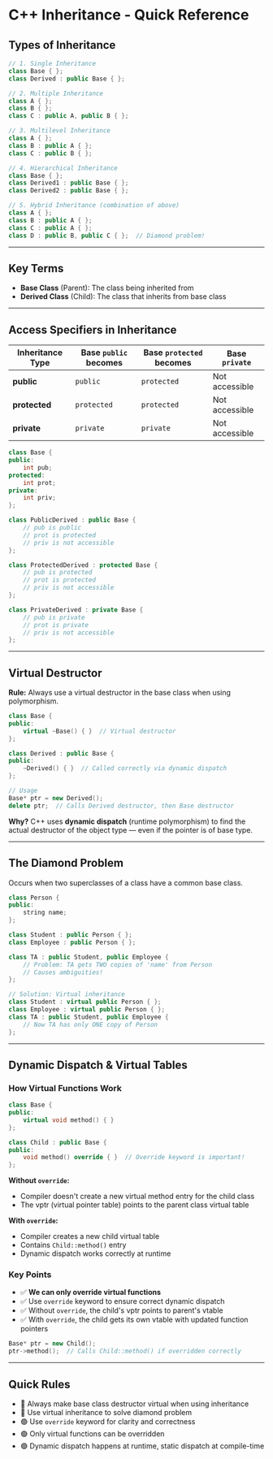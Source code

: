 # C++ Inheritance - Quick Reference

## Types of Inheritance

```cpp
// 1. Single Inheritance
class Base { };
class Derived : public Base { };

// 2. Multiple Inheritance
class A { };
class B { };
class C : public A, public B { };

// 3. Multilevel Inheritance
class A { };
class B : public A { };
class C : public B { };

// 4. Hierarchical Inheritance
class Base { };
class Derived1 : public Base { };
class Derived2 : public Base { };

// 5. Hybrid Inheritance (combination of above)
class A { };
class B : public A { };
class C : public A { };
class D : public B, public C { };  // Diamond problem!
```

---

## Key Terms

- **Base Class** (Parent): The class being inherited from
- **Derived Class** (Child): The class that inherits from base class

---

## Access Specifiers in Inheritance

| Inheritance Type | Base `public` becomes | Base `protected` becomes | Base `private` |
|------------------|----------------------|-------------------------|----------------|
| **public** | `public` | `protected` | Not accessible |
| **protected** | `protected` | `protected` | Not accessible |
| **private** | `private` | `private` | Not accessible |

```cpp
class Base {
public:
    int pub;
protected:
    int prot;
private:
    int priv;
};

class PublicDerived : public Base {
    // pub is public
    // prot is protected
    // priv is not accessible
};

class ProtectedDerived : protected Base {
    // pub is protected
    // prot is protected
    // priv is not accessible
};

class PrivateDerived : private Base {
    // pub is private
    // prot is private
    // priv is not accessible
};
```

---

## Virtual Destructor

**Rule:** Always use a virtual destructor in the base class when using polymorphism.

```cpp
class Base {
public:
    virtual ~Base() { }  // Virtual destructor
};

class Derived : public Base {
public:
    ~Derived() { }  // Called correctly via dynamic dispatch
};

// Usage
Base* ptr = new Derived();
delete ptr;  // Calls Derived destructor, then Base destructor
```

**Why?** C++ uses **dynamic dispatch** (runtime polymorphism) to find the actual destructor of the object type — even if the pointer is of base type.

---

## The Diamond Problem

Occurs when two superclasses of a class have a common base class.

```cpp
class Person {
public:
    string name;
};

class Student : public Person { };
class Employee : public Person { };

class TA : public Student, public Employee {
    // Problem: TA gets TWO copies of 'name' from Person
    // Causes ambiguities!
};

// Solution: Virtual inheritance
class Student : virtual public Person { };
class Employee : virtual public Person { };
class TA : public Student, public Employee {
    // Now TA has only ONE copy of Person
};
```

---

## Dynamic Dispatch & Virtual Tables

### How Virtual Functions Work

```cpp
class Base {
public:
    virtual void method() { }
};

class Child : public Base {
public:
    void method() override { }  // Override keyword is important!
};
```

**Without `override`:**
- Compiler doesn't create a new virtual method entry for the child class
- The vptr (virtual pointer table) points to the parent class virtual table

**With `override`:**
- Compiler creates a new child virtual table
- Contains `Child::method()` entry
- Dynamic dispatch works correctly at runtime

### Key Points

- ✅ **We can only override virtual functions**
- ✅ Use `override` keyword to ensure correct dynamic dispatch
- ✅ Without `override`, the child's vptr points to parent's vtable
- ✅ With `override`, the child gets its own vtable with updated function pointers

```cpp
Base* ptr = new Child();
ptr->method();  // Calls Child::method() if overridden correctly
```

---

## Quick Rules

- 🔴 Always make base class destructor virtual when using inheritance
- 🔴 Use virtual inheritance to solve diamond problem
- 🟢 Use `override` keyword for clarity and correctness
- 🟢 Only virtual functions can be overridden
- 🟢 Dynamic dispatch happens at runtime, static dispatch at compile-time
